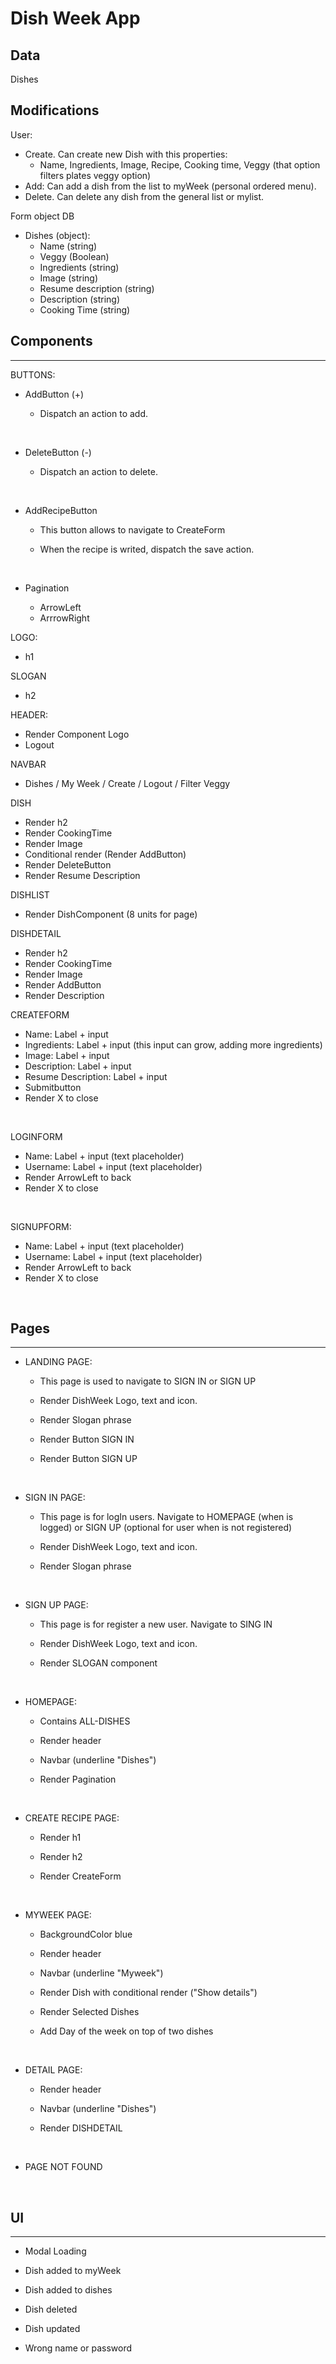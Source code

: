 # Dish Week App

## Data

Dishes

## Modifications

User:

- Create. Can create new Dish with this properties:
  - Name, Ingredients, Image, Recipe, Cooking time, Veggy (that option filters plates veggy option)
- Add: Can add a dish from the list to myWeek (personal ordered menu).
- Delete. Can delete any dish from the general list or mylist.

Form object DB

- Dishes (object):
  - Name (string)
  - Veggy (Boolean)
  - Ingredients (string)
  - Image (string)
  - Resume description (string)
  - Description (string)
  - Cooking Time (string)

## Components

---

BUTTONS:

- AddButton (+)

  - Dispatch an action to add.

    <br>

- DeleteButton (-)
  - Dispatch an action to delete.

<br>

- AddRecipeButton

  - This button allows to navigate to CreateForm
  - When the recipe is writed, dispatch the save action.

    <br>

- Pagination
  - ArrowLeft
  - ArrrowRight

LOGO:

- h1

SLOGAN

- h2

HEADER:

- Render Component Logo
- Logout

NAVBAR

- Dishes / My Week / Create / Logout / Filter Veggy

DISH

- Render h2
- Render CookingTime
- Render Image
- Conditional render (Render AddButton)
- Render DeleteButton
- Render Resume Description

DISHLIST

- Render DishComponent (8 units for page)

DISHDETAIL

- Render h2
- Render CookingTime
- Render Image
- Render AddButton
- Render Description

CREATEFORM

- Name: Label + input
- Ingredients: Label + input (this input can grow, adding more ingredients)
- Image: Label + input
- Description: Label + input
- Resume Description: Label + input
- Submitbutton
- Render X to close

<br>

LOGINFORM

- Name: Label + input (text placeholder)
- Username: Label + input (text placeholder)
- Render ArrowLeft to back
- Render X to close

<br>

SIGNUPFORM:

- Name: Label + input (text placeholder)
- Username: Label + input (text placeholder)
- Render ArrowLeft to back
- Render X to close

<br>

## Pages

---

- LANDING PAGE:

  - This page is used to navigate to SIGN IN or SIGN UP
  - Render DishWeek Logo, text and icon.
  - Render Slogan phrase
  - Render Button SIGN IN
  - Render Button SIGN UP

    <br>

- SIGN IN PAGE:

  - This page is for logIn users. Navigate to HOMEPAGE (when is logged) or SIGN UP (optional for user when is not registered)

  - Render DishWeek Logo, text and icon.

  - Render Slogan phrase

    <br>

- SIGN UP PAGE:

  - This page is for register a new user. Navigate to SING IN

  - Render DishWeek Logo, text and icon.
  - Render SLOGAN component

    <br>

- HOMEPAGE:

  - Contains ALL-DISHES
  - Render header
  - Navbar (underline "Dishes")
  - Render Pagination

    <br>

- CREATE RECIPE PAGE:

  - Render h1
  - Render h2
  - Render CreateForm

    <br>

- MYWEEK PAGE:

  - BackgroundColor blue
  - Render header
  - Navbar (underline "Myweek")
  - Render Dish with conditional render ("Show details")
  - Render Selected Dishes
  - Add Day of the week on top of two dishes

    <br>

- DETAIL PAGE:

  - Render header
  - Navbar (underline "Dishes")
  - Render DISHDETAIL

    <br>

- PAGE NOT FOUND

    <br>

## UI

---

- Modal Loading
- Dish added to myWeek
- Dish added to dishes
- Dish deleted
- Dish updated

- Wrong name or password
